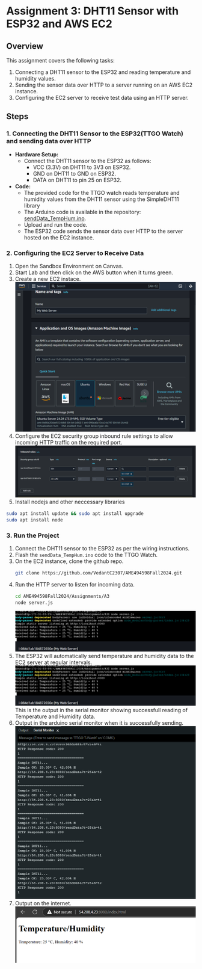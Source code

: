 # Assignment 3: DHT11 Sensor with ESP32 and AWS EC2

## Overview
This assignment covers the following tasks:
1. Connecting a DHT11 sensor to the ESP32 and reading temperature and humidity values.
2. Sending the sensor data over HTTP to a server running on an AWS EC2 instance.
3. Configuring the EC2 server to receive test data using an HTTP server.

## Steps
### 1. Connecting the DHT11 Sensor to the ESP32(TTGO Watch) and sending data over HTTP
- **Hardware Setup:** 
  - Connect the DHT11 sensor to the ESP32 as follows:
    - VCC (3.3V) on DHT11 to 3V3 on ESP32.
    - GND on DHT11 to GND on ESP32.
    - DATA on DHT11 to pin 25 on ESP32.
- **Code:**
  - The provided code for the TTGO watch reads temperature and humidity values from the DHT11 sensor using the SimpleDHT11 library 
  - The Arduino code is available in the repository: [sendData_TempHum.ino](https://github.com/VedantC2307/AME494598Fall2024/tree/main/Assignments/A3/sendData_TempHum/sendData_TempHum.ino).
  - Upload and run the code.
  - The ESP32 code sends the sensor data over HTTP to the server hosted on the EC2 instance.
  
### 2. Configuring the EC2 Server to Receive Data
  1. Open the Sandbox Environment on Canvas.
  2. Start Lab and then click on the AWS button when it turns green.
  3. Create a new EC2 instace.
  ![EC2 Instance](create_instance.png)
  4. Configure the EC2 security group inbound rule settings to allow incoming HTTP traffic on the required port.
  ![Security group](inbound_rules.png)
  5. Install nodejs and other neccessary libraries
  ```bash
  sudo apt install update && sudo apt install upgrade
  sudo apt install node
  ```

### 3. Run the Project
1. Connect the DHT11 sensor to the ESP32 as per the wiring instructions.
2. Flash the `sendData_TempHum.ino` code to the TTGO Watch.
3. On the EC2 instance, clone the github repo.
   ```bash
   git clone https://github.com/VedantC2307/AME494598Fall2024.git
   ```
5. Run the HTTP server to listen for incoming data.
   ```bash
   cd AME494598Fall2024/Assignments/A3
   node server.js
   ```
   ![EC2 Instance Terminal Output](EC2_output.png)
6. The ESP32 will automatically send temperature and humidity data to the EC2 server at regular intervals.
    ![Serial Monitor output](EC2_output.png)
   This is the output in the serial monitor showing successfull reading of Temperature and Humidity data.
7. Output in the arduino serial monitor when it is successfully sending.
  ![Arduino Output](arduino_output.png) 
8. Output on the internet.
![](web.png)

